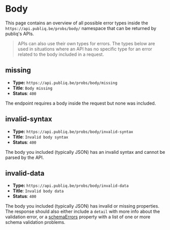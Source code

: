 # Body

This page contains an overview of all possible error types inside the `https://api.publiq.be/probs/body/` namespace that can be returned by publiq's APIs.

> APIs can also use their own types for errors. The types below are used in situations where an API has no specific type for an error related to the body included in a request.

## missing

-   **Type:** `https://api.publiq.be/probs/body/missing`
-   **Title**: `Body missing`
-   **Status**: `400`

The endpoint requires a body inside the request but none was included.

## invalid-syntax

-   **Type:** `https://api.publiq.be/probs/body/invalid-syntax`
-   **Title**: `Invalid body syntax`
-   **Status**: `400`

The body you included (typically JSON) has an invalid syntax and cannot be parsed by the API.

## invalid-data

-   **Type:** `https://api.publiq.be/probs/body/invalid-data`
-   **Title**: `Invalid body data`
-   **Status**: `400`

The body you included (typically JSON) has invalid or missing properties. The response should also either include a `detail` with more info about the validation error, or a [schemaErrors](./introduction.md#schemaErrors) property with a list of one or more schema validation problems.
